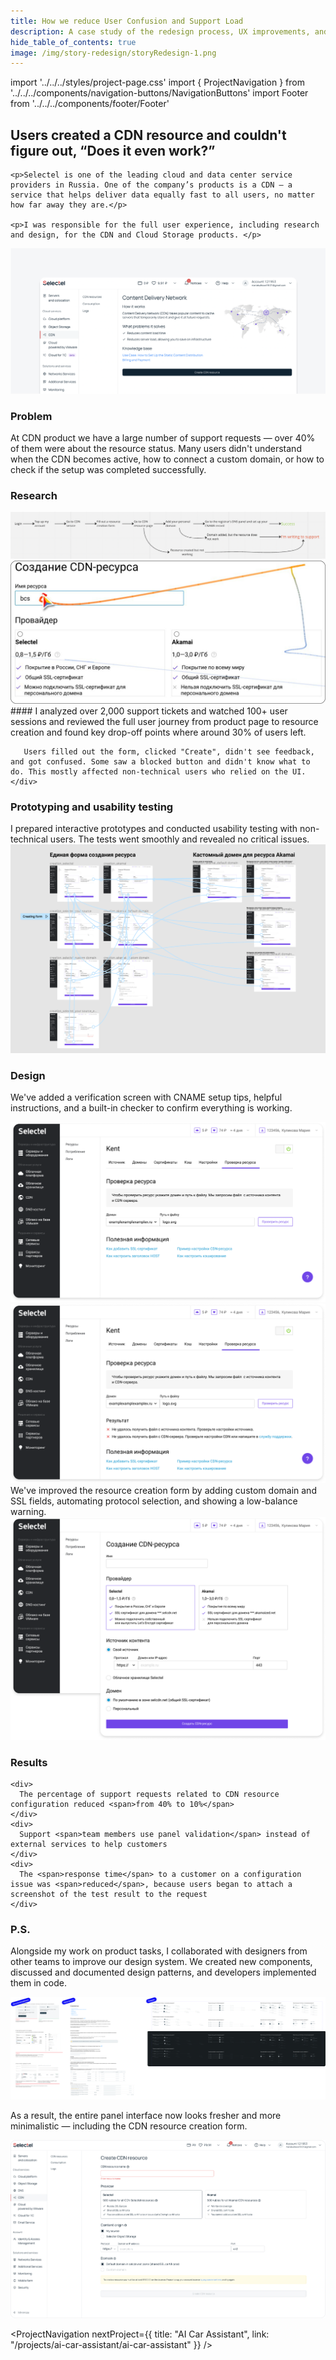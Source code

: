```yaml
---
title: How we reduce User Confusion and Support Load
description: A case study of the redesign process, UX improvements, and Design System development at Selectel
hide_table_of_contents: true
image: /img/story-redesign/storyRedesign-1.png
---
```


import '../../../styles/project-page.css'
import { ProjectNavigation } from '../../../components/navigation-buttons/NavigationButtons'
import Footer from '../../../components/footer/Footer'

<article>
<div className="container">

  
# Users created a CDN resource and couldn't figure out, “Does it even work?”
 

<section className="section-margin">
 <div className="columns">
   
    <p>Selectel is one of the leading cloud and data center service providers in Russia. One of the company’s products is a CDN — a service that helps deliver data equally fast to all users, no matter how far away they are.</p>
   
    <p>I was responsible for the full user experience, including research and design, for the CDN and Cloud Storage products. </p> 
  </div>
  <img src="/img/story-redesign/Cover_Selectel.png" alt="Selectel Cover" className="image"/>
  
</section>






<section className="section-margin">

 ### Problem
 At CDN product we have a large number of support requests — over 40% of them were about the resource status. Many users didn't understand when the CDN becomes active, how to connect a custom domain, or how to check if the setup was completed successfully. 

 </section>

<section className="section-margin">

  ### Research

<div className="columns">
    <div>
      <img src="/img/story-redesign/storyRedesign-2.png" alt="User Journey Analysis" className="image"/>
      <img src="/img/story-redesign/storyRedesign-3.png" alt="Usability testing" className="image"/>
    </div>
    <div>
       #### I analyzed over <span> 2,000 support </span> tickets and watched <span> 100+ user sessions </span> and reviewed the full user journey from product page to resource creation and found key drop-off points where around 30% of users left. 

       Users filled out the form, clicked "Create", didn't see feedback, and got confused. Some saw a blocked button and didn't know what to do. This mostly affected non-technical users who relied on the UI.
    </div>
</div>

</section>



<section className="section-margin">

### Prototyping and usability testing

<div className="columns">
I prepared interactive prototypes and conducted usability testing with non-technical users. The tests went smoothly and revealed no critical issues.
</div>

<img src="/img/story-redesign/storyRedesign-5.png" alt="Prototypes" className="image"/>
 

</section>

<section className="section-margin">

  ### Design
   We've added a verification screen with CNAME setup tips, helpful instructions, and a built-in checker to confirm everything is working.


  <div className="columns">
      <img src="/img/story-redesign/Selectel_default_domain.png" alt="Selectel default domain" className="image"/>
      <img src="/img/story-redesign/Selectel_default_domain_after_check.png" alt="Domain after check" className="image"/>
  </div>
</section>

<section className="section-margin">
   We've improved the resource creation form by adding custom domain and SSL fields, automating protocol selection, and showing a low-balance warning.
  

<img src="/img/story-redesign/Selectel_form.png" alt="Selectel form" className="image"/>

</section>

<section className="section-margin">

### Results

  <div className="columns">

    <div>
      The percentage of support requests related to CDN resource configuration reduced <span>from 40% to 10%</span>
    </div>
    <div>
      Support <span>team members use panel validation</span> instead of external services to help customers
    </div>
    <div>
      The <span>response time</span> to a customer on a configuration issue was <span>reduced</span>, because users began to attach a screenshot of the test result to the request
    </div>
  </div>

</section>


<section className="section-margin">

### P.S.

   Alongside my work on product tasks, I collaborated with designers from other teams to improve our design system. We created new components, discussed and documented design patterns, and developers implemented them in code. 
  
<img src="/img/story-redesign/DS.png" alt="Design System" className="image"/>

As a result, the entire panel interface now looks fresher and more minimalistic — including the CDN resource creation form.

<img src="/img/story-redesign/storyRedesign-9.jpg" alt="Selectel form" className="image"/>  
   
 
</section>



<ProjectNavigation nextProject={{ title: "AI Car Assistant", link: "/projects/ai-car-assistant/ai-car-assistant" }} />

</div>
</article>
<Footer />